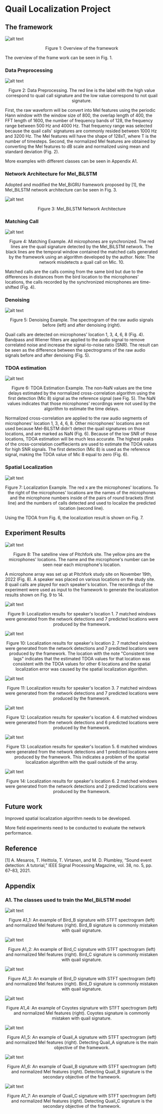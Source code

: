 # Quail Localization Project

## The framework
![alt text](https://github.com/dnl2k/Mel_BiLSTM/blob/main/Figures/Quail_Localization_Framework.png)

<p align="center">
Figure 1: Overview of the framework
<p>

The overview of the frame work can be seen in Fig. 1.

### Data Preprocessing

![alt text](https://github.com/dnl2k/Mel_BiLSTM/blob/main/Figures/Data_Preprocessing.png)

<p align="center">
Figure 2: Data Preprocessing. The red line is the label with the high value correspond to quail call signature and the low value correspond to not quail signature.
<p>

  First, the raw waveform will be convert into Mel features using the periodic Hann window with the window size of 800, the overlap length of 400, the FFT length of 1600, the number of frequency bands of 128, the frequency range between 500 Hz and 4000 Hz. That frequency range was selected because the quail calls' signatures are commonly resided between 1000 Hz and 3200 Hz. The Mel features will have the shape of 128xT, where T is the number of timesteps. Second, the normalized Mel features are obtained by converting the Mel features to dB scale and normalized using mean and standard deviation (Fig. 2).  

  More examples with different classes can be seen in Appendix A1.

### Network Architecture for Mel_BiLSTM

Adopted and modified the Mel_BiGRU framework proposed by [1], the Mel_BiLSTM network architecture can be seen in Fig. 3.

![alt text](https://github.com/dnl2k/Mel_BiLSTM/blob/main/Figures/Network_Architecture.png)

<p align="center">
Figure 3: Mel_BiLSTM Network Architecture
<p>

### Matching Call

![alt text](https://github.com/dnl2k/Mel_BiLSTM/blob/main/Figures/Matching_Example_png.png)

<p align="center">
Figure 4: Matching Example. All microphones are synchronized. The red lines are the quail signature detected by the Mel_BiLSTM network. The black lines are the temporal window contained the matched calls generated by the framework using an algorithm developed by the author. Note: The network misdetects a quail call on Mic. 10.
<p>

Matched calls are the calls coming from the same bird but due to the differences in distances from the bird location to the microphones' locations, the calls recorded by the synchronized microphones are time-shifted (Fig. 4).

### Denoising

![alt text](https://github.com/dnl2k/Mel_BiLSTM/blob/main/Figures/Denoising_Results.png)

<p align="center">
Figure 5: Denoising Example. The spectrogram of the raw audio signals before (left) and after denoising (right).
<p>

Quail calls are detected on microphones' location 1, 3, 4, 6, 8 (Fig. 4). Bandpass and Wiener filters are applied to the audio signal to remove correlated noise and increase the signal-to-noise ratio (SNR). The result can be seen as the difference between the spectrograms of the raw audio signals before and after denoising (Fig. 5).

### TDOA estimation

![alt text](https://github.com/dnl2k/Mel_BiLSTM/blob/main/Figures/Time_Lags_Example.png)

<p align="center">
Figure 6: TDOA Estimation Example. The non-NaN values are the time delays estimated by the normalized cross-correlation algorithm using the first detection (Mic 8) signal as the reference signal (see Fig. 5). The NaN values indicates that those microphones' recordings were not used by the algorithm to estimate the time delays.
<p>

Normalized cross-correlation are applied to the raw audio segments of microphones' location 1, 3, 4, 6, 8. Other microphones' locations are not used because Mel-BiLSTM didn't detect the quail signatures on those locations, and are marked as NaN (Fig. 6). Because of the low SNR of those locations, TDOA estimation will be much less accurate. The highest peaks of the cross-correlation coeffiecients are used to estimate the TDOA values for high SNR signals. The first detection (Mic 8) is used as the reference signal, making the TDOA value of Mic 8 equal to zero (Fig. 6). 

### Spatial Localization

![alt text](https://github.com/dnl2k/Mel_BiLSTM/blob/main/Figures/Localization_Example.png)

<p align="center">
Figure 7: Localization Example. The red x are the microphones' locations. To the right of the microphones' locations are the names of the microphones and the microphone numbers inside of the pairs of round brackets (first line) and the numbers of calls detected and used to localize the predicted location (second line).  
<p>

Using the TDOA from Fig. 6, the localization result is shown on Fig. 7.

## Experiment Results

![alt text](https://github.com/dnl2k/Mel_BiLSTM/blob/main/Figures/Pitchfork_221119_Satelline.png)

<p align="center">
Figure 8: The satelline view of Pitchfork site. The yellow pins are the microphones' locations. The name and the microphone's number can be seen near each microphone's location.
<p>

A microphone array was set up at Pitchfork study site on November 19th, 2022 (Fig. 8). A speaker was placed on various locations on the study site. 8 quail calls are played for each speaker's location. The recordings of the experiment were used as input to the framework to generate the localization results shown on Fig. 9 to 14.


![alt text](https://github.com/dnl2k/Mel_BiLSTM/blob/main/Figures/Pitchfork_221119_1330.png)

<p align="center">
Figure 9: Localization results for speaker's location 1. 7 matched windows were generated from the network detections and 7 predicted locations were produced by the framework. 
<p>

![alt text](https://github.com/dnl2k/Mel_BiLSTM/blob/main/Figures/Pitchfork_221119_1340.png)

<p align="center">
Figure 10: Localization results for speaker's location 2. 7 matched windows were generated from the network detections and 7 predicted locations were produced by the framework. The location with the note "Consistent time lags" indicates that the estimated TDOA values for that location was consistent with the TDOA values for other 6 locations and the spatial localization error was caused by the spatial localization algorithm.
<p>

![alt text](https://github.com/dnl2k/Mel_BiLSTM/blob/main/Figures/Pitchfork_221119_1345.png)

<p align="center">
Figure 11: Localization results for speaker's location 3. 7 matched windows were generated from the network detections and 7 predicted locations were produced by the framework. 
<p>

![alt text](https://github.com/dnl2k/Mel_BiLSTM/blob/main/Figures/Pitchfork_221119_1350.png)

<p align="center">
Figure 12: Localization results for speaker's location 4. 6 matched windows were generated from the network detections and 6 predicted locations were produced by the framework. 
<p>

![alt text](https://github.com/dnl2k/Mel_BiLSTM/blob/main/Figures/Pitchfork_221119_1355.png)

<p align="center">
Figure 13: Localization results for speaker's location 5. 6 matched windows were generated from the network detections and 1 predicted locations were produced by the framework. This indicates a problem of the spatial localization algorithm with the quail outside of the array.
<p>

![alt text](https://github.com/dnl2k/Mel_BiLSTM/blob/main/Figures/Pitchfork_221119_1405.png)

<p align="center">
Figure 14: Localization results for speaker's location 6. 2 matched windows were generated from the network detections and 2 predicted locations were produced by the framework. 
<p>

## Future work

Improved spatial localization algorithm needs to be developed.

More field experiments need to be conducted to evaluate the network performance. 

## Reference

[1] A. Mesaros, T. Heittola, T. Virtanen, and M. D. Plumbley, “Sound event detection: A tutorial,” IEEE Signal Processing Magazine, vol. 38, no. 5, pp. 67–83, 2021. 

  
## Appendix
  
### A1. The classes used to train the Mel_BiLSTM model
  
![alt text](https://github.com/dnl2k/Mel_BiLSTM/blob/main/Figures/Bird_B_Sample.png)

<p align="center">
Figure A1_1: An example of Bird_B signature with STFT spectrogram (left) and normalized Mel features (right). Bird_B signature is commonly mistaken with quail signature.  
<p>
  
![alt text](https://github.com/dnl2k/Mel_BiLSTM/blob/main/Figures/Bird_C_Sample.png)

<p align="center">
Figure A1_2: An example of Bird_C signature with STFT spectrogram (left) and normalized Mel features (right). Bird_C signature is commonly mistaken with quail signature. 
<p>
  
 ![alt text](https://github.com/dnl2k/Mel_BiLSTM/blob/main/Figures/Bird_D_Sample.png)

<p align="center">
Figure A1_3: An example of Bird_D signature with STFT spectrogram (left) and normalized Mel features (right). Bird_D signature is commonly mistaken with quail signature. 
<p>
  
 ![alt text](https://github.com/dnl2k/Mel_BiLSTM/blob/main/Figures/Coyotes_Sample.png)

<p align="center">
Figure A1_4: An example of Coyotes signature with STFT spectrogram (left) and normalized Mel features (right). Coyotes signature is commonly mistaken with quail signature. 
<p>
  
 ![alt text](https://github.com/dnl2k/Mel_BiLSTM/blob/main/Figures/Quail_A_Sample.png)

<p align="center">
Figure A1_5: An example of Quail_A signature with STFT spectrogram (left) and normalized Mel features (right). Detecting Quail_A signature is the main objective of the framework. 
<p>
  
 ![alt text](https://github.com/dnl2k/Mel_BiLSTM/blob/main/Figures/Quail_B_Sample.png)

<p align="center">
Figure A1_6: An example of Quail_B signature with STFT spectrogram (left) and normalized Mel features (right). Detecting Quail_B signature is the secondary objective of the framework. 
<p>
  
 ![alt text](https://github.com/dnl2k/Mel_BiLSTM/blob/main/Figures/Quail_C_Sample.png)

<p align="center">
Figure A1_7: An example of Quail_C signature with STFT spectrogram (left) and normalized Mel features (right). Detecting Quail_C signature is the secondary objective of the framework. 
<p>
